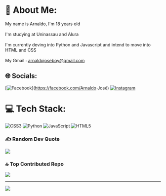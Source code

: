 # 💫 About Me:
My name is Arnaldo, I'm 18 years old<br><br>I'm studying at Uninassau and Alura<br><br>I'm currently deving into Python and Javascript and intend to move into HTML and CSS<br><br>My Gmail : arnaldojoseboy@gmail.com


## 🌐 Socials:
[![Facebook](https://img.shields.io/badge/Facebook-%231877F2.svg?logo=Facebook&logoColor=white)](https://facebook.com/Arnaldo José) [![Instagram](https://img.shields.io/badge/Instagram-%23E4405F.svg?logo=Instagram&logoColor=white)](https://instagram.com/arnaldo.jose3) 

# 💻 Tech Stack:
![CSS3](https://img.shields.io/badge/css3-%231572B6.svg?style=for-the-badge&logo=css3&logoColor=white) ![Python](https://img.shields.io/badge/python-3670A0?style=for-the-badge&logo=python&logoColor=ffdd54) ![JavaScript](https://img.shields.io/badge/javascript-%23323330.svg?style=for-the-badge&logo=javascript&logoColor=%23F7DF1E) ![HTML5](https://img.shields.io/badge/html5-%23E34F26.svg?style=for-the-badge&logo=html5&logoColor=white)

### ✍️ Random Dev Quote
![](https://quotes-github-readme.vercel.app/api?type=horizontal&theme=radical)

### 🔝 Top Contributed Repo
![](https://github-contributor-stats.vercel.app/api?username=arnaldojse&limit=5&theme=dark&combine_all_yearly_contributions=true)

---
[![](https://visitcount.itsvg.in/api?id=arnaldojse&icon=0&color=0)](https://visitcount.itsvg.in)

<!-- Proudly created with GPRM ( https://gprm.itsvg.in ) -->
